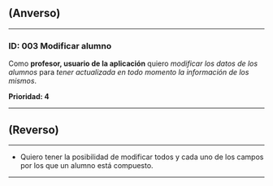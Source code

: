 ## (Anverso)
---

### **ID:** 003 **Modificar alumno**

Como **profesor, usuario de la aplicación** quiero *modificar los datos de los alumnos* para *tener actualizada en todo momento la información de los mismos*.

__Prioridad: 4__

---

## (Reverso)

---

* Quiero tener la posibilidad de modificar todos y cada uno de los campos por los que un alumno está compuesto.

---
